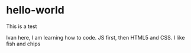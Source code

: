 # hello-world
This is a test

Ivan here, I am learning how to code.
JS first, then HTML5 and CSS.
I like fish and chips
